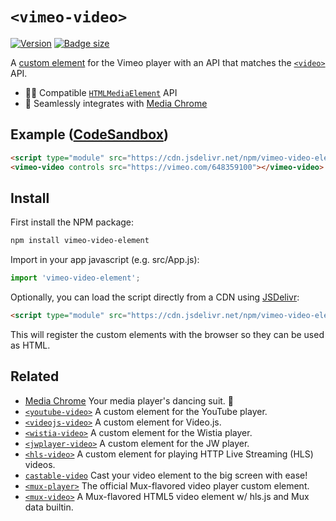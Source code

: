 # `<vimeo-video>`

[![Version](https://img.shields.io/npm/v/vimeo-video-element?style=flat-square)](https://www.npmjs.com/package/vimeo-video-element) 
[![Badge size](https://img.badgesize.io/https://cdn.jsdelivr.net/npm/vimeo-video-element/+esm?compression=gzip&label=gzip&style=flat-square)](https://cdn.jsdelivr.net/npm/vimeo-video-element/+esm)

A [custom element](https://developer.mozilla.org/en-US/docs/Web/Web_Components/Using_custom_elements) 
for the Vimeo player with an API that matches the 
[`<video>`](https://developer.mozilla.org/en-US/docs/Web/HTML/Element/video) API.

- 🏄‍♂️ Compatible [`HTMLMediaElement`](https://developer.mozilla.org/en-US/docs/Web/API/HTMLMediaElement) API
- 🕺 Seamlessly integrates with [Media Chrome](https://github.com/muxinc/media-chrome)

## Example ([CodeSandbox](https://codesandbox.io/s/vimeo-video-element-x5ku6s))

<!-- prettier-ignore -->
```html
<script type="module" src="https://cdn.jsdelivr.net/npm/vimeo-video-element@1.0/+esm"></script>
<vimeo-video controls src="https://vimeo.com/648359100"></vimeo-video>
```

## Install

First install the NPM package:

```bash
npm install vimeo-video-element
```

Import in your app javascript (e.g. src/App.js):

```js
import 'vimeo-video-element';
```

Optionally, you can load the script directly from a CDN using [JSDelivr](https://www.jsdelivr.com/):

<!-- prettier-ignore -->
```html
<script type="module" src="https://cdn.jsdelivr.net/npm/vimeo-video-element@1.0/+esm"></script>
```

This will register the custom elements with the browser so they can be used as HTML.

## Related

- [Media Chrome](https://github.com/muxinc/media-chrome) Your media player's dancing suit. 🕺
- [`<youtube-video>`](https://github.com/muxinc/youtube-video-element) A custom element for the YouTube player.
- [`<videojs-video>`](https://github.com/luwes/videojs-video-element) A custom element for Video.js.
- [`<wistia-video>`](https://github.com/luwes/wistia-video-element) A custom element for the Wistia player.
- [`<jwplayer-video>`](https://github.com/luwes/jwplayer-video-element) A custom element for the JW player.
- [`<hls-video>`](https://github.com/muxinc/hls-video-element) A custom element for playing HTTP Live Streaming (HLS) videos.
- [`castable-video`](https://github.com/muxinc/castable-video) Cast your video element to the big screen with ease!
- [`<mux-player>`](https://github.com/muxinc/elements/tree/main/packages/mux-player) The official Mux-flavored video player custom element.
- [`<mux-video>`](https://github.com/muxinc/elements/tree/main/packages/mux-video) A Mux-flavored HTML5 video element w/ hls.js and Mux data builtin.
